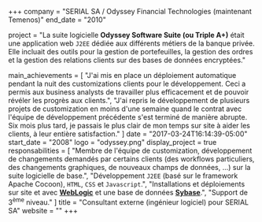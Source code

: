 +++
company = "SERIAL SA / Odyssey Financial Technologies (maintenant Temenos)"
end_date = "2010"

project = "La suite logicielle **Odyssey Software Suite (ou Triple A+)** était une application web `J2EE` dédiée aux différents métiers de la banque privée. Elle incluait des outils pour la gestion de portefeuilles, la gestion des ordres et la gestion des relations clients sur des bases de données encryptées."

main_achievements = [
  "J'ai mis en place un déploiement automatique pendant la nuit des customizations clients pour le développement. Ceci a permis aux business analysts de travailler plus efficacement et de pouvoir révéler les progrès aux clients.",
  "J'ai repris le développement de plusieurs projets de customization en moins d'une semaine quand le contrat avec l'équipe de développement précédente s'est terminé de manière abrupte. Six mois plus tard, je passais le plus clair de mon temps sur site à aider les clients, à leur entière satisfaction."
]
date = "2017-03-24T16:14:39-05:00"
start_date = "2008"
logo = "odyssey.png"
display_project = true
responsabilities = [
  "Membre de l'équipe de customization, développement de changements demandés par certains clients (des workflows particuliers, des changements graphiques, de nouveaux champs de données, ...) sur la suite logicielle de base.",
  "Développement `J2EE` (basé sur le framework Apache Cocoon), `HTML`, `CSS` et `Javascript`.",
  "Installations et déploiements sur site et avec [**WebLogic**](http://www.oracle.com/technetwork/middleware/weblogic/overview/index-085209.html) et une base de données [**Sybase**](https://www.sap.com/product/data-mgmt/sybase-ase.html).",
  "Support de 3<sup>ème</sup> niveau."
]
title = "Consultant externe (ingénieur logiciel) pour SERIAL SA"
website = ""
+++
